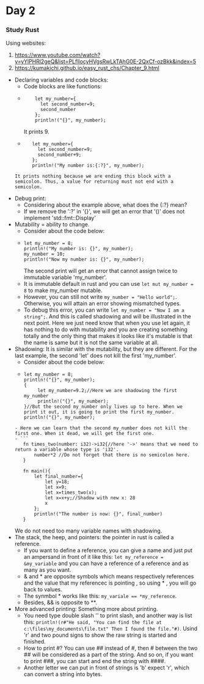 # Day 2
### Study Rust
Using websites:
1. https://www.youtube.com/watch?v=yYlPHRl2geQ&list=PLfllocyHVgsRwLkTAhG0E-2QxCf-ozBkk&index=5
2. https://kumakichi.github.io/easy_rust_chs/Chapter_9.html

- Declaring variables and code blocks:
    - Code blocks are like functions:
    - ```
          let my_number={
            let second_number=9;
            second_number
          };
          println!("{}", my_number);
      ```
      It prints 9.
     - ```
          let my_number={
            let second_number=9;
            second_number+9;
          };
          println!("My number is:{:?}", my_number);
        ```
      It prints nothing because we are ending this block with a semicolon. Thus, a value for returning must not end with a semicolon.
- Debug print:
    - Considering about the example above, what does the {:?} mean?
    - If we remove the ':?' in '{}', we will get an error that '()' does not implement 'std::fmt::Display'
- Mutability = ability to change.
    - Consider about the code below:
    - ```
      let my_number = 8;
      println!("My number is: {}", my_number);
      my_number = 10;
      println!("Now my number is: {}", my_number);
      ```
      The second print will  get an error that cannot assign twice to immutable variable 'my_number'.
     - It is immutable default in rust and you can use `let mut my_number = 8` to make my_number mutable.
     - However, you can still not write `my_number = "Hello world";`. Otherwise, you will attain an error showing mismatched types.
     - To debug this error, you can write `let my_number = "Now I am a string";`. And this is called shadowing and will be illustrated in the next point. Here we just need know that when you use let again, it has nothing to do with mutability and you are creating something totally and the only thing that makes it looks like it's mutable is that the name is same but it is not the same variable at all.
- Shadowing: It is similar with the mutability, but they are different. For the last example, the second 'let' does not kill the first 'my_number'.
     - Consider about the code below:
     - ```
       let my_number = 8;
       println!("{}", my_number);
       {
            let my_number=9.2;//Here we are shadowing the first my_number
            println!("{}", my_number);
       }//But the second my_number only lives up to here. When we print it out, it is going to print the first my_number.
       println!("{}", my_number);
     ```
     - Here we can learn that the second my_number does not kill the first one. When it dead, we will get the first one.
     - ```
        fn times_two(number: i32)->i32{//here '->' means that we need to return a variable whose type is 'i32'.
            number*2 //Do not forget that there is no semicolon here.
        }
        
        fn main(){
            let final_number={
                let y=18;
                let x=9;
                let x=times_two(x);
                let x=x+y;//Shadow with new x: 28
                x
            };
            println!("The number is now: {}", final_number)
        }
     ```
     We do not need too many variable names with shadowing.
- The stack, the heep, and pointers: the pointer in rust is called a reference.
     - If you want to define a reference, you can give a name and just put an ampersand in front of it like this: `let my_reference = &my_variable` and you can have a reference of a reference and as many as you want.
     - & and * are opposite symbols which means respectively references and the value that my referencec is pointing , so using * , you will go back to values.
     - The synmbol * works like this: `my_variale == *my_reference`.
     - Besides, && is opposite to **.
- More advanced printing: Something more about printing.
     - You need type double slash '\' to print slash, and another way is list this: `println!(r#"He said, "You can find the file at c:\files\my_documents\file.txt" Then I found the file."#)`. Usind 'r' and two pound signs to show the raw string is started and finished.
     - How to print #? You can use ## instead of #, then # between the two ## will be considered as a part of the string. And so on, if you want to print ###, you can start and end the string with ####.
     - Another letter we can put in front of strings is 'b' expect 'r', which can convert a string into bytes.
